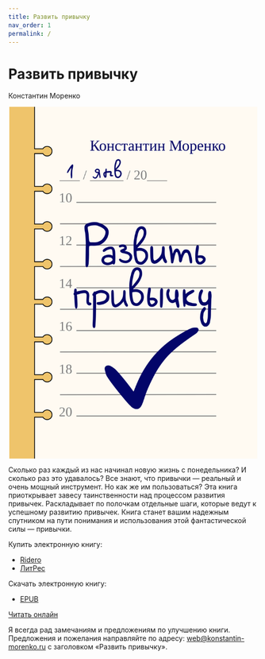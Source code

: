 ```yaml
---
title: Развить привычку
nav_order: 1
permalink: /
---
```


# Развить привычку

Константин Моренко

<img style="display: block; margin: 0 auto; max-width: 500px; max-height: 80vh" src="cover/cover.png">

Сколько раз каждый из нас начинал новую жизнь с понедельника? И
сколько раз это удавалось? Все знают, что привычки — реальный и очень
мощный инструмент. Но как же им пользоваться? Эта книга приоткрывает
завесу таинственности над процессом развития привычек. Раскладывает по
полочкам отдельные шаги, которые ведут к успешному развитию
привычек. Книга станет вашим надежным спутником на пути понимания и
использования этой фантастической силы — привычки.

Купить электронную книгу:
- [Ridero](https://ridero.ru/books/razvit_privychku/)
- [ЛитРес](https://www.litres.ru/konstantin-morenko/razvit-privychku/)

Скачать электронную книгу:
- [EPUB](pub/morenko-k-grow-habit.epub)

<a href="{{ site.baseurl }}{% link preface.md %}">Читать онлайн</a>

Я всегда рад замечаниям и предложениям по улучшению книги.
Предложения и пожелания направляйте по адресу:
<web@konstantin-morenko.ru> с заголовком «Развить привычку».
